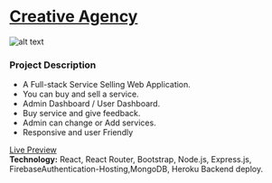 
# [ Creative Agency ](https://creative-agency-8d8f6.web.app/)

![alt text](https://i.ibb.co/LC2yj9Y/Creative-agency-1.png)

### Project Description
*	A Full-stack Service Selling Web Application.
*	You can buy and sell a service.
*	Admin Dashboard / User Dashboard.
*	Buy service and give feedback.
*	Admin can change or Add services.
*	Responsive and user Friendly



[Live Preview](https://creative-agency-8d8f6.web.app/ "Creative Agency web Application.")    
__Technology:__ React, React Router, Bootstrap, Node.js, Express.js, FirebaseAuthentication-Hosting,MongoDB, Heroku Backend deploy.
         


